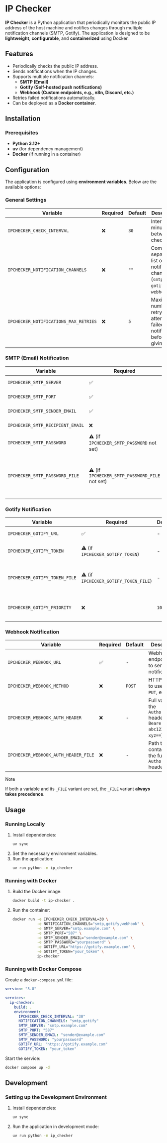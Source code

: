 # IP Checker

**IP Checker** is a Python application that periodically monitors the public IP address of the host machine and notifies
changes through multiple notification channels (SMTP, Gotify). The application is designed to be **lightweight**,
**configurable**, and **containerized** using Docker.

## Features

- Periodically checks the public IP address.
- Sends notifications when the IP changes.
- Supports multiple notification channels:
    - **SMTP (Email)**
    - **Gotify (Self-hosted push notifications)**
    - **Webhook (Custom endpoints, e.g., n8n, Discord, etc.)**
- Retries failed notifications automatically.
- Can be deployed as a **Docker container**.

## Installation

### Prerequisites

- **Python 3.12+**
- **uv** (for dependency management)
- **Docker** (if running in a container)

## Configuration

The application is configured using **environment variables**. Below are the available options:

### **General Settings**

| Variable                              | Required | Default | Description                                                                 |
|---------------------------------------|----------|---------|-----------------------------------------------------------------------------|
| `IPCHECKER_CHECK_INTERVAL`            | ❌        | `30`    | Interval in minutes between IP checks                                       |
| `IPCHECKER_NOTIFICATION_CHANNELS`     | ❌        | `""`    | Comma-separated list of notification channels (`smtp`, `gotify`, `webhook`) |
| `IPCHECKER_NOTIFICATIONS_MAX_RETRIES` | ❌        | `5`     | Maximum number of retry attempts for failed notifications before giving up  |

### **SMTP (Email) Notification**

| Variable                         | Required                                       | Default      | Description                                                                |
|----------------------------------|------------------------------------------------|--------------|----------------------------------------------------------------------------|
| `IPCHECKER_SMTP_SERVER`          | ✅                                              | -            | SMTP server address                                                        |
| `IPCHECKER_SMTP_PORT`            | ✅                                              | -            | SMTP server port                                                           |
| `IPCHECKER_SMTP_SENDER_EMAIL`    | ✅                                              | -            | Sender email address                                                       |
| `IPCHECKER_SMTP_RECIPIENT_EMAIL` | ❌                                              | sender email | Recipient email address                                                    |
| `IPCHECKER_SMTP_PASSWORD`        | ⚠️ (if `IPCHECKER_SMTP_PASSWORD` not set)      | -            | SMTP authentication password                                               |
| `IPCHECKER_SMTP_PASSWORD_FILE`   | ⚠️ (if `IPCHECKER_SMTP_PASSWORD_FILE` not set) | -            | Path to a file containing the SMTP password (takes precedence if provided) |

### **Gotify Notification**

| Variable                      | Required                              | Default | Description                                |
|-------------------------------|---------------------------------------|---------|--------------------------------------------|
| `IPCHECKER_GOTIFY_URL`        | ✅                                     | -       | Gotify server URL                          |
| `IPCHECKER_GOTIFY_TOKEN`      | ⚠️ (if `IPCHECKER_GOTIFY_TOKEN`)      | -       | Gotify application token                   |
| `IPCHECKER_GOTIFY_TOKEN_FILE` | ⚠️ (if `IPCHECKER_GOTIFY_TOKEN_FILE`) | -       | Path to a file containing the Gotify token |
| `IPCHECKER_GOTIFY_PRIORITY`   | ❌                                     | `10`    | Gotify message priority (1-10)             |

### **Webhook Notification**

| Variable                             | Required | Default | Description                                                                    |
|--------------------------------------|----------|---------|--------------------------------------------------------------------------------|
| `IPCHECKER_WEBHOOK_URL`              | ✅        | -       | Webhook endpoint URL to send the notification to                               |
| `IPCHECKER_WEBHOOK_METHOD`           | ❌        | `POST`  | HTTP method to use (`POST`, `PUT`, etc.)                                       |
| `IPCHECKER_WEBHOOK_AUTH_HEADER`      | ❌        | -       | Full value of the `Authorization` header (e.g. `Bearer abc123`, `Basic xyz==`) |
| `IPCHECKER_WEBHOOK_AUTH_HEADER_FILE` | ❌        | -       | Path to a file containing the full `Authorization` header value                |

> [!NOTE]
> If both a variable and its `_FILE` variant are set, the `_FILE` variant **always takes precedence**.

## Usage

### **Running Locally**

1. Install dependencies:
   ```bash
   uv sync
   ```
2. Set the necessary environment variables.
3. Run the application:
   ```bash
   uv run python -m ip_checker
   ```

### **Running with Docker**

1. Build the Docker image:
   ```bash
   docker build -t ip-checker .
   ```
2. Run the container:
   ```bash
   docker run -e IPCHECKER_CHECK_INTERVAL=30 \
              -e NOTIFICATION_CHANNELS="smtp,gotify,webhook" \
              -e SMTP_SERVER="smtp.example.com" \
              -e SMTP_PORT="587" \
              -e SMTP_SENDER_EMAIL="sender@example.com" \
              -e SMTP_PASSWORD="yourpassword" \
              -e GOTIFY_URL="https://gotify.example.com" \
              -e GOTIFY_TOKEN="your_token" \
              ip-checker
   ```

### **Running with Docker Compose**

Create a `docker-compose.yml` file:

```yaml
version: "3.8"

services:
  ip-checker:
    build: .
    environment:
      IPCHECKER_CHECK_INTERVAL: "30"
      NOTIFICATION_CHANNELS: "smtp,gotify"
      SMTP_SERVER: "smtp.example.com"
      SMTP_PORT: "587"
      SMTP_SENDER_EMAIL: "sender@example.com"
      SMTP_PASSWORD: "yourpassword"
      GOTIFY_URL: "https://gotify.example.com"
      GOTIFY_TOKEN: "your_token"
```

Start the service:

```bash
docker compose up -d
```

## Development

### **Setting up the Development Environment**

1. Install dependencies:
   ```bash
   uv sync
   ```
2. Run the application in development mode:
   ```bash
   uv run python -m ip_checker
   ```
